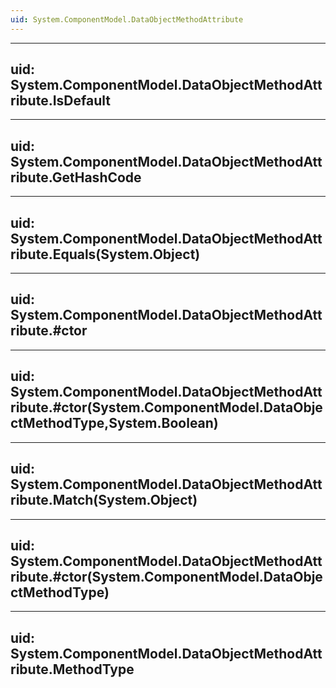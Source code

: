 ```yaml
---
uid: System.ComponentModel.DataObjectMethodAttribute
---
```


---
uid: System.ComponentModel.DataObjectMethodAttribute.IsDefault
---

---
uid: System.ComponentModel.DataObjectMethodAttribute.GetHashCode
---

---
uid: System.ComponentModel.DataObjectMethodAttribute.Equals(System.Object)
---

---
uid: System.ComponentModel.DataObjectMethodAttribute.#ctor
---

---
uid: System.ComponentModel.DataObjectMethodAttribute.#ctor(System.ComponentModel.DataObjectMethodType,System.Boolean)
---

---
uid: System.ComponentModel.DataObjectMethodAttribute.Match(System.Object)
---

---
uid: System.ComponentModel.DataObjectMethodAttribute.#ctor(System.ComponentModel.DataObjectMethodType)
---

---
uid: System.ComponentModel.DataObjectMethodAttribute.MethodType
---
